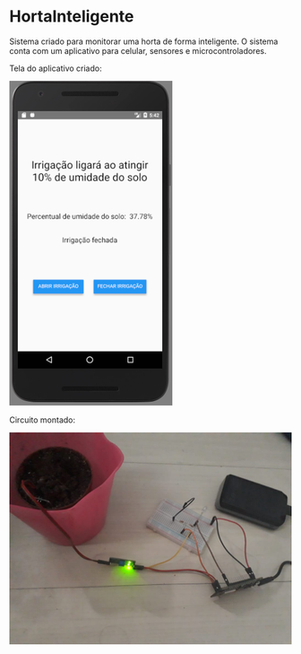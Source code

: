 # HortaInteligente

Sistema criado para monitorar uma horta de forma inteligente.
O sistema conta com um aplicativo para celular, sensores e microcontroladores.

Tela do aplicativo criado:

<img src="Imagens/Aplicativo.png">

Circuito montado:

<p align="center">
  <img src="Imagens/Circuito.jpeg">
</p>
